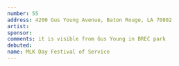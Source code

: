 ```yaml
---
number: 55
address: 4200 Gus Young Avenue, Baton Rouge, LA 70802
artist:
sponsor:
comments: it is visible from Gus Young in BREC park
debuted:
name: MLK Day Festival of Service
---
```

